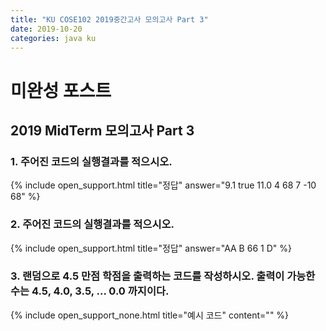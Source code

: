```yaml
---
title: "KU COSE102 2019중간고사 모의고사 Part 3"
date: 2019-10-20
categories: java ku
---
```


# 미완성 포스트

## 2019 MidTerm 모의고사 Part 3

### 1. 주어진 코드의 실행결과를 적으시오.

<script src="https://gist.github.com/DetegiCE/e54315f2c72609a3596fd33ffbb1382e.js"></script>

{% include open_support.html title="정답" answer="9.1
true
11.0
4
68
7
-10
68" %}

### 2. 주어진 코드의 실행결과를 적으시오.

<script src="https://gist.github.com/DetegiCE/f172c1663c2008cce885fbeb6f1db2a5.js"></script>

{% include open_support.html title="정답" answer="AA
B
66
1
D" %}

### 3. 랜덤으로 4.5 만점 학점을 출력하는 코드를 작성하시오. 출력이 가능한 수는 4.5, 4.0, 3.5, ... 0.0 까지이다.

{% include open_support_none.html title="예시 코드" content="<script src='https://gist.github.com/DetegiCE/a02e54b12583bd961805098855b313a4.js'></script>" %}
